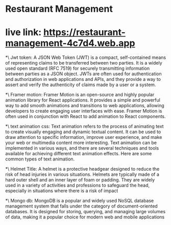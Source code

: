 # Restaurant Management

# live link: https://restaurant-management-4c7d4.web.app

\*\ Jwt token:
A JSON Web Token (JWT) is a compact, self-contained means of representing claims to be transferred between two parties. It is a widely used open standard (RFC 7519) for securely transmitting information between parties as a JSON object. JWTs are often used for authentication and authorization in web applications and APIs, and they provide a way to assert and verify the authenticity of claims made by a user or a system.

\*\ Framer motion:
Framer Motion is an open-source and highly popular animation library for React applications. It provides a simple and powerful way to add smooth animations and transitions to web applications, allowing developers to create engaging user interfaces with ease. Framer Motion is often used in conjunction with React to add animation to React components.

\*\ text animation css:
Text animation refers to the process of animating text to create visually engaging and dynamic textual content. It can be used to draw attention to specific information, improve user experience, and make your web or multimedia content more interesting. Text animation can be implemented in various ways, and there are several techniques and tools available for achieving different text animation effects. Here are some common types of text animation.

\*\ Helmet Title:
A helmet is a protective headgear designed to reduce the risk of head injuries in various situations. Helmets are typically made of a hard outer shell and an inner layer of foam or padding. They are widely used in a variety of activities and professions to safeguard the head, especially in situations where there is a risk of impact

\*\ Mongo db:
MongoDB is a popular and widely used NoSQL database management system that falls under the category of document-oriented databases. It is designed for storing, querying, and managing large volumes of data, making it a popular choice for modern web and mobile applications
